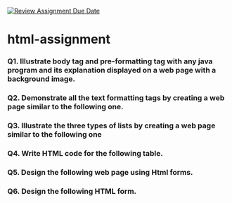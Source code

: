 [![Review Assignment Due Date](https://classroom.github.com/assets/deadline-readme-button-24ddc0f5d75046c5622901739e7c5dd533143b0c8e959d652212380cedb1ea36.svg)](https://classroom.github.com/a/nuPmO7oi)
# html-assignment
### Q1. Illustrate body tag and pre-formatting tag with any java program and its explanation displayed on a web page with a background image.
### Q2. Demonstrate all the text formatting tags by creating a web page similar to the following one.
### Q3. Illustrate the three types of lists by creating a web page similar to the following one
### Q4. Write HTML code for the following table.
### Q5. Design the following web page using Html forms.
### Q6. Design the following HTML form.
